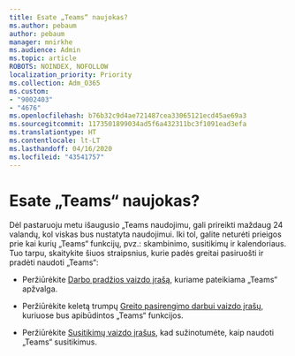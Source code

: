 ```yaml
---
title: Esate „Teams“ naujokas?
ms.author: pebaum
author: pebaum
manager: mnirkhe
ms.audience: Admin
ms.topic: article
ROBOTS: NOINDEX, NOFOLLOW
localization_priority: Priority
ms.collection: Adm_O365
ms.custom:
- "9002403"
- "4676"
ms.openlocfilehash: b76b32c9d4ae721487cea33065121ecd45ae69a3
ms.sourcegitcommit: 1173501899034ad5f6a432311bc3f1091ead3efa
ms.translationtype: HT
ms.contentlocale: lt-LT
ms.lasthandoff: 04/16/2020
ms.locfileid: "43541757"
---
```

# <a name="new-to-teams"></a>Esate „Teams“ naujokas?

Dėl pastaruoju metu išaugusio „Teams naudojimu, gali prireikti maždaug 24 valandų, kol viskas bus nustatyta naudojimui. Iki tol, galite neturėti prieigos prie kai kurių „Teams“ funkcijų, pvz.: skambinimo, susitikimų ir kalendoriaus. Tuo tarpu, skaitykite šiuos straipsnius, kurie padės greitai pasiruošti ir pradėti naudoti „Teams“: 

- Peržiūrėkite [Darbo pradžios vaizdo įrašą](https://support.office.com/article/welcome-to-microsoft-teams-b98d533f-118e-4bae-bf44-3df2470c2b12?wt.mc_id=otc_microsoft_teams&ui=en-US&rs=en-US&ad=US), kuriame pateikiama „Teams“ apžvalga.

- Peržiūrėkite keletą trumpų [Greito pasirengimo darbui vaizdo įrašų](https://support.office.com/article/video-what-is-microsoft-teams-422bf3aa-9ae8-46f1-83a2-e65720e1a34d), kuriuose bus apibūdintos „Teams“ funkcijos.

- Peržiūrėkite [Susitikimų vaizdo įrašus](https://support.office.com/article/join-a-teams-meeting-078e9868-f1aa-4414-8bb9-ee88e9236ee4), kad sužinotumėte, kaip naudoti „Teams“ susitikimus.
